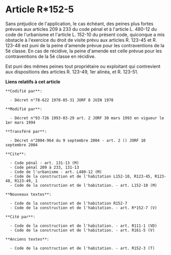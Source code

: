 # Article R*152-5

Sans préjudice de l'application, le cas échéant, des peines plus fortes prévues aux articles 209 à 233 du code pénal et à
l'article L. 480-12 du code de l'urbanisme et l'article L. 152-10 du présent code, quiconque a mis obstacle à l'exercice du
droit de visite prévu aux articles R. 123-45 et R. 123-48 est puni de la peine d'amende prévue pour les contraventions de la
5è classe. En cas de récidive, la peine d'amende est celle prévue pour les contraventions de la 5è classe en récidive.

Est puni des mêmes peines tout propriétaire ou exploitant qui contrevient aux dispositions des articles R. 123-49, 1er
alinéa, et R. 123-51.

**Liens relatifs à cet article**

	**Codifié par**:

	  - Décret n°78-622 1978-05-31 JORF 8 JUIN 1978

	**Modifié par**:

	  - Décret n°93-726 1993-03-29 art. 2 JORF 30 mars 1993 en vigueur le 1er mars 1994

	**Transféré par**:

	  - Décret n°2004-964 du 9 septembre 2004 - art. 2 () JORF 10 septembre 2004

	**Cite**:

	  - Code pénal - art. 131-13 (M)
	  - Code pénal 209 à 233, 131-13
	  - Code de l'urbanisme - art. L480-12 (M)
	  - Code de la construction et de l'habitation L152-10, R123-45, R123-48, R123-49, 1
	  - Code de la construction et de l'habitation. - art. L152-10 (M)

	**Nouveaux textes**:

	  - Code de la construction et de l'habitation R152-7
	  - Code de la construction et de l'habitation. - art. R*152-7 (V)

	**Cité par**:

	  - Code de la construction et de l'habitation. - art. R111-1 (VD)
	  - Code de la construction et de l'habitation. - art. R161-5 (V)

	**Anciens textes**:

	  - Code de la construction et de l'habitation. - art. R152-3 (T)
